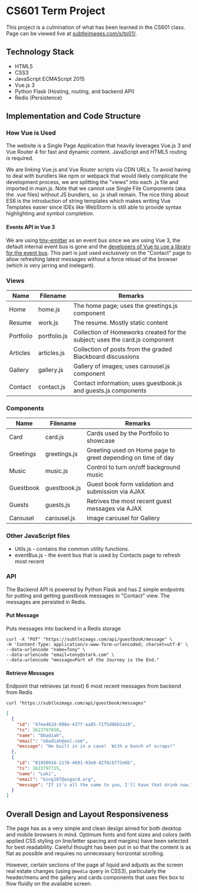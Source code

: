 # CS601 Term Project

This project is a culmination of what has been learned in the CS601 class.  Page can be viewed live at [subtleimages.com/s/tp01/](https://www.subtleimages.com/s/tp01/).

## Technology Stack

- HTML5
- CSS3
- JavaScript ECMAScript 2015
- Vue.js 3
- Python Flask (Hosting, routing, and backend API)
- Redis (Persistence)

## Implementation and Code Structure

### How Vue is Used 

The website is a Single Page Application that heavily leverages Vue.js 3 and Vue Router 4 for fast and dynamic content.  JavaScript and HTML5 routing _is_ required.  

We are linking Vue.js and Vue Router scripts via CDN URLs.  To avoid having to deal with bundlers like npm or webpack that would likely complicate the development process, we are splitting the "views" into each .js file and imported in main.js.  Note that we cannot use Single File Components (aka the .vue files) without JS bundlers, so .js shall remain.  The nice thing about ES6 is the introduction of string templates which makes writing Vue Templates easier since IDEs like WebStorm is still able to provide syntax highlighting and symbol completion.

#### Events API in Vue 3

We are using [tiny-emitter](https://github.com/scottcorgan/tiny-emitter) as an event bus since we are using Vue 3,  the default internal event bus is gone and the [developers of Vue to use a library for the event bus](https://v3.vuejs.org/guide/migration/events-api.html#_3-x-update).  This part is just used _exclusively_ on the "Contact" page to allow refreshing latest messages without a force reload of the browser (which is very jarring and inelegant).

### Views

| Name | Filename | Remarks |
| ---- | --- | --- |
| Home | home.js | The home page; uses the greetings.js component|
| Resume | work.js | The resume.  Mostly static content |
| Portfolio | portfolio.js | Collection of Homeworks created for the subject; uses the card.js component |
| Articles | articles.js | Collection of posts from the graded Blackboard discussions |
| Gallery | gallery.js | Gallery of images; uses carousel.js component |
| Contact | contact.js | Contact information; uses guestbook.js and guests.js components |

### Components

| Name | Filename | Remarks |
| ---- | --- | --- |
| Card | card.js | Cards used by the Portfolio to showcase |
| Greetings | greetings.js | Greeting used on Home page to greet depending on time of day |
| Music | music.js | Control to turn on/off background music |
| Guestbook | guestbook.js | Guest book form validation and submission via AJAX |
| Guests | guests.js | Retrives the most recent guest messages via AJAX |
| Carousel | carousel.js | Image carousel for Gallery |

### Other JavaScript files

- Utils.js - contains the common utility functions.
- eventBus.js - the event bus that is used by Contacts page to refresh most recent 

### API

The Backend API is powered by Python Flask and has 2 simple endpoints for putting and getting guestbook messages in "Contact" view.  The messages are persisted in Redis.

#### Put Message
Puts messages into backend in a Redis storage

```
curl -X "PUT" "https://subtleimags.com/api/guestbook/message" \
-H 'Content-Type: application/x-www-form-urlencoded; charset=utf-8' \
--data-urlencode "name=Tony" \
--data-urlencode "email=tony@stark.com" \
--data-urlencode "message=Part of the Journey is the End."
```

#### Retrieve Messages
Endpoint that retrieves (at most) 6 most recent messages from backend from Redis

```
curl "https://subtleimags.com/api/guestbook/messages"
```

```json
[
  {
    "id": "47ee462d-896e-437f-aa85-71f5d86b2a10",
    "ts": 1623797658,
    "name": "Obadiah",
    "email": "obadiah@aol.com",
    "message": "He built in in a cave!  With a bunch of scraps!"
  },
  {
    "id": "01958916-2176-4691-93e0-42f8cb772e6b",
    "ts": 1623797725,
    "name": "Loki",
    "email": "king107@asgard.org",
    "message": "If it's all the same to you, I'll have that drink now."
  }
]
```

## Overall Design and Layout Responsiveness

The page has as a very simple and clean design aimed for both desktop and mobile browsers in mind. Optimum fonts and font sizes and colors (with applied CSS styling on line/letter spacing and margins) have been selected for best readability. Careful thought has been put in so that the content is as flat as possible and requires no unnecessary horizontal scrolling.

However, certain sections of the page af liquid and adjusts as the screen real estate changes (using `@media` query in CSS3), particularly the header/menu and the gallery and cards components that uses flex box to flow fluidly on the available screen. 








